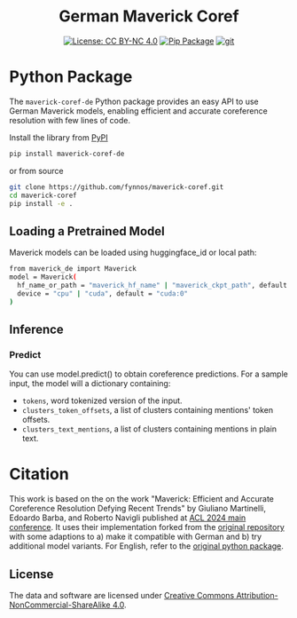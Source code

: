 <h1 align="center">
  German Maverick Coref
</h1>
<div align="center">


[![License: CC BY-NC 4.0](https://img.shields.io/badge/License-CC%20BY--NC%204.0-green.svg)](https://creativecommons.org/licenses/by-nc/4.0/)
[![Pip Package](https://img.shields.io/badge/🐍%20Python%20package-blue)](https://pypi.org/project/maverick-coref-de/)
[![git](https://img.shields.io/badge/Git%20Repo%20-yellow.svg)](https://github.com/fynnos/maverick-coref)
</div>


# Python Package
The `maverick-coref-de` Python package provides an easy API to use German Maverick models, enabling efficient and accurate coreference resolution with few lines of code.

Install the library from [PyPI](https://pypi.org/project/maverick-coref-de/)

```bash
pip install maverick-coref-de
```
or from source 

```bash
git clone https://github.com/fynnos/maverick-coref.git
cd maverick-coref
pip install -e .
```

## Loading a Pretrained Model
Maverick models can be loaded using huggingface_id or local path:
```bash
from maverick_de import Maverick
model = Maverick(
  hf_name_or_path = "maverick_hf_name" | "maverick_ckpt_path", default = "fynnos/maverick-mes-de10"
  device = "cpu" | "cuda", default = "cuda:0"
)
```
## Inference

### Predict
You can use model.predict() to obtain coreference predictions.
For a sample input, the model will a dictionary containing:
- `tokens`, word tokenized version of the input.
- `clusters_token_offsets`, a list of clusters containing mentions' token offsets.
- `clusters_text_mentions`, a list of clusters containing mentions in plain text.


# Citation
This work is based on the on the work "Maverick: Efficient and Accurate Coreference Resolution Defying Recent Trends" by Giuliano Martinelli, Edoardo Barba, and Roberto Navigli published at [ACL 2024 main conference](https://aclanthology.org/2024.acl-long.722.pdf).
It uses their implementation forked from the [original repository](https://github.com/SapienzaNLP/maverick-coref) with some adaptions to a) make it compatible with German and b) try additional model variants.
For English, refer to the [original python package](https://pypi.org/project/maverick-coref/).


## License
The data and software are licensed under [Creative Commons Attribution-NonCommercial-ShareAlike 4.0](https://creativecommons.org/licenses/by-nc-sa/4.0/).


